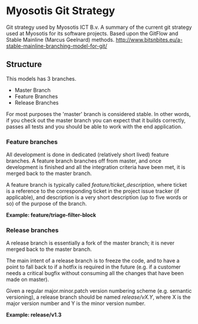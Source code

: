 # Myosotis Git Strategy

Git strategy used by Myosotis ICT B.v.
A summary of the current git strategy used at Myosotis for its software projects. Based upon the GitFlow and Stable Mainline (Marcus Geelnard) methods. http://www.bitsnbites.eu/a-stable-mainline-branching-model-for-git/

## Structure

This models has 3 branches. 

* Master Branch
* Feature Branches
* Release Branches

For most purposes the 'master' branch is considered stable. In other words, if you check out the master branch you can expect that it builds correctly, passes all tests and you should be able to work with the end application.

### Feature branches
All development is done in dedicated (relatively short lived) feature branches. A feature branch branches off from master, and once development is finished and all the integration criteria have been met, it is merged back to the master branch.

A feature branch is typically called *feature/ticket_description*, where ticket is a reference to the corresponding ticket in the project issue tracker (if applicable), and description is a very short description (up to five words or so) of the purpose of the branch.

**Example: feature/triage-filter-block**

### Release branches
A release branch is essentially a fork of the master branch; it is never merged back to the master branch.

The main intent of a release branch is to freeze the code, and to have a point to fall back to if a hotfix is required in the future (e.g. if a customer needs a critical bugfix without consuming all the changes that have been made on master).

Given a regular major.minor.patch version numbering scheme (e.g. semantic versioning), a release branch should be named *release/vX.Y*, where X is the major version number and Y is the minor version number.

**Example: release/v1.3**
